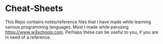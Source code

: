 # Cheat-Sheets
This Repo contains notes/reference files that I have made while learning various programming languages. Most I made while perusing https://www.w3schools.com. Perhaps these can be useful to you, if you are in need of a reference.
